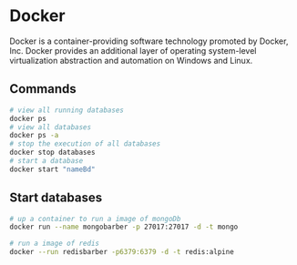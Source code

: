 # Docker
Docker is a container-providing software technology promoted by Docker, Inc. Docker provides an additional layer of operating system-level virtualization abstraction and automation on Windows and Linux.

## Commands

```bash
# view all running databases
docker ps
# view all databases
docker ps -a
# stop the execution of all databases
docker stop databases
# start a database
docker start "nameBd"
```

## Start databases
```bash
# up a container to run a image of mongoDb
docker run --name mongobarber -p 27017:27017 -d -t mongo

# run a image of redis
docker --run redisbarber -p6379:6379 -d -t redis:alpine
```
